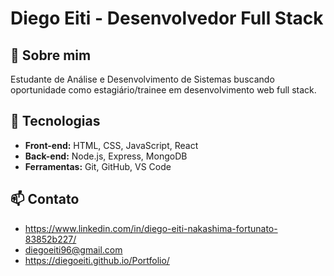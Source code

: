# Diego Eiti - Desenvolvedor Full Stack

## 👋 Sobre mim
Estudante de Análise e Desenvolvimento de Sistemas buscando oportunidade como estagiário/trainee em desenvolvimento web full stack.

## 🚀 Tecnologias
- **Front-end:** HTML, CSS, JavaScript, React
- **Back-end:** Node.js, Express, MongoDB
- **Ferramentas:** Git, GitHub, VS Code

## 📫 Contato
- https://www.linkedin.com/in/diego-eiti-nakashima-fortunato-83852b227/
- diegoeiti96@gmail.com
- https://diegoeiti.github.io/Portfolio/
